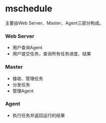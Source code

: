 # mschedule
主要由Web Server、Master、Agent三部分构成。

### Web Server
* 用户查询Agent
* 用户提交任务，查询所有任务进度、结果
### Master
* 接收、管理任务
* 分发任务
* 管理Agent
### Agent
* 执行任务并返回运行的结果
